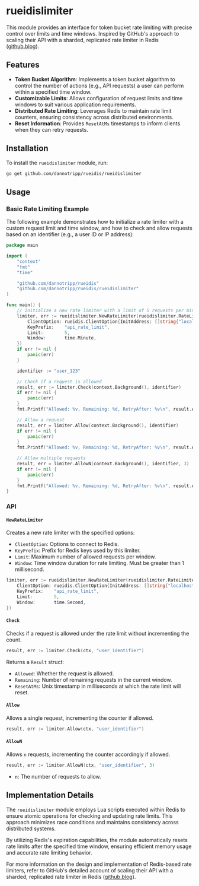 
# rueidislimiter

This module provides an interface for token bucket rate limiting with precise control over limits and time windows. Inspired by GitHub's approach to scaling their API with a sharded, replicated rate limiter in Redis ([github.blog](https://github.blog/engineering/infrastructure/how-we-scaled-github-api-sharded-replicated-rate-limiter-redis/)).

## Features

- **Token Bucket Algorithm**: Implements a token bucket algorithm to control the number of actions (e.g., API requests) a user can perform within a specified time window.
- **Customizable Limits**: Allows configuration of request limits and time windows to suit various application requirements.
- **Distributed Rate Limiting**: Leverages Redis to maintain rate limit counters, ensuring consistency across distributed environments.
- **Reset Information**: Provides `ResetAtMs` timestamps to inform clients when they can retry requests.

## Installation

To install the `rueidislimiter` module, run:

```bash
go get github.com/dannotripp/rueidis/rueidislimiter
```

## Usage

### Basic Rate Limiting Example

The following example demonstrates how to initialize a rate limiter with a custom request limit and time window, and how to check and allow requests based on an identifier (e.g., a user ID or IP address):

```go
package main

import (
	"context"
	"fmt"
	"time"

	"github.com/dannotripp/rueidis"
	"github.com/dannotripp/rueidis/rueidislimiter"
)

func main() {
	// Initialize a new rate limiter with a limit of 5 requests per minute
	limiter, err := rueidislimiter.NewRateLimiter(rueidislimiter.RateLimiterOption{
		ClientOption: rueidis.ClientOption{InitAddress: []string{"localhost:6379"}},
		KeyPrefix:    "api_rate_limit",
		Limit:        5,
		Window:       time.Minute,
	})
	if err != nil {
		panic(err)
	}

	identifier := "user_123"

	// Check if a request is allowed
	result, err := limiter.Check(context.Background(), identifier)
	if err != nil {
		panic(err)
	}
	fmt.Printf("Allowed: %v, Remaining: %d, RetryAfter: %v\n", result.Allowed, result.Remaining, result.RetryAfter)

	// Allow a request
	result, err = limiter.Allow(context.Background(), identifier)
	if err != nil {
		panic(err)
	}
	fmt.Printf("Allowed: %v, Remaining: %d, RetryAfter: %v\n", result.Allowed, result.Remaining, result.RetryAfter)

	// Allow multiple requests
	result, err = limiter.AllowN(context.Background(), identifier, 3)
	if err != nil {
		panic(err)
	}
	fmt.Printf("Allowed: %v, Remaining: %d, RetryAfter: %v\n", result.Allowed, result.Remaining, result.RetryAfter)
}
```

### API

#### `NewRateLimiter`

Creates a new rate limiter with the specified options:

- `ClientOption`: Options to connect to Redis.
- `KeyPrefix`: Prefix for Redis keys used by this limiter.
- `Limit`: Maximum number of allowed requests per window.
- `Window`: Time window duration for rate limiting. Must be greater than 1 millisecond.

```go
limiter, err := rueidislimiter.NewRateLimiter(rueidislimiter.RateLimiterOption{
	ClientOption: rueidis.ClientOption{InitAddress: []string{"localhost:6379"}},
	KeyPrefix:    "api_rate_limit",
	Limit:        5,
	Window:       time.Second,
})
```

#### `Check`

Checks if a request is allowed under the rate limit without incrementing the count.

```go
result, err := limiter.Check(ctx, "user_identifier")
```

Returns a `Result` struct:

- `Allowed`: Whether the request is allowed.
- `Remaining`: Number of remaining requests in the current window.
- `ResetAtMs`: Unix timestamp in milliseconds at which the rate limit will reset.

#### `Allow`

Allows a single request, incrementing the counter if allowed.

```go
result, err := limiter.Allow(ctx, "user_identifier")
```

#### `AllowN`

Allows `n` requests, incrementing the counter accordingly if allowed.

```go
result, err := limiter.AllowN(ctx, "user_identifier", 3)
```

- `n`: The number of requests to allow.

## Implementation Details

The `rueidislimiter` module employs Lua scripts executed within Redis to ensure atomic operations for checking and updating rate limits. This approach minimizes race conditions and maintains consistency across distributed systems.

By utilizing Redis's expiration capabilities, the module automatically resets rate limits after the specified time window, ensuring efficient memory usage and accurate rate limiting behavior.

For more information on the design and implementation of Redis-based rate limiters, refer to GitHub's detailed account of scaling their API with a sharded, replicated rate limiter in Redis ([github.blog](https://github.blog/engineering/infrastructure/how-we-scaled-github-api-sharded-replicated-rate-limiter-redis/)).
